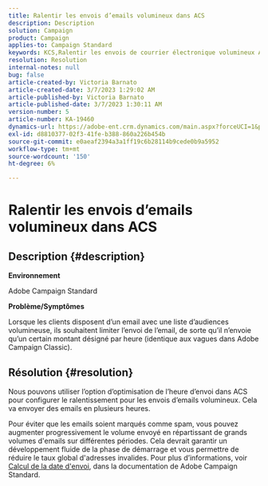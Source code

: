 ```yaml
---
title: Ralentir les envois d’emails volumineux dans ACS
description: Description
solution: Campaign
product: Campaign
applies-to: Campaign Standard
keywords: KCS,Ralentir les envois de courrier électronique volumineux ACS
resolution: Resolution
internal-notes: null
bug: false
article-created-by: Victoria Barnato
article-created-date: 3/7/2023 1:29:02 AM
article-published-by: Victoria Barnato
article-published-date: 3/7/2023 1:30:11 AM
version-number: 5
article-number: KA-19460
dynamics-url: https://adobe-ent.crm.dynamics.com/main.aspx?forceUCI=1&pagetype=entityrecord&etn=knowledgearticle&id=08e1ee6a-87bc-ed11-83ff-6045bd006b3d
exl-id: d8810377-02f3-41fe-b388-860a226b454b
source-git-commit: e0aeaf2394a3a1ff19c6b28114b9cede0b9a5952
workflow-type: tm+mt
source-wordcount: '150'
ht-degree: 6%

---
```


# Ralentir les envois d’emails volumineux dans ACS

## Description {#description}


<b>Environnement</b>

Adobe Campaign Standard

<b>Problème/Symptômes</b>

Lorsque les clients disposent d’un email avec une liste d’audiences volumineuse, ils souhaitent limiter l’envoi de l’email, de sorte qu’il n’envoie qu’un certain montant désigné par heure (identique aux vagues dans Adobe Campaign Classic).


## Résolution {#resolution}


Nous pouvons utiliser l’option d’optimisation de l’heure d’envoi dans ACS pour configurer le ralentissement pour les envois d’emails volumineux. Cela va envoyer des emails en plusieurs heures.

Pour éviter que les emails soient marqués comme spam, vous pouvez augmenter progressivement le volume envoyé en répartissant de grands volumes d&#39;emails sur différentes périodes. Cela devrait garantir un développement fluide de la phase de démarrage et vous permettre de réduire le taux global d&#39;adresses invalides. Pour plus d’informations, voir [Calcul de la date d&#39;envoi](https://experienceleague.adobe.com/docs/campaign-standard/using/testing-and-sending/scheduling-messages/computing-the-sending-date.html), dans la documentation de Adobe Campaign Standard.

